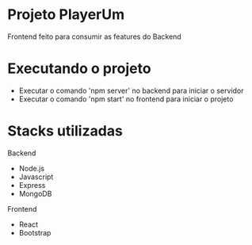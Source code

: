 # Projeto PlayerUm

Frontend feito para consumir as features do Backend

# Executando o projeto

- Executar o comando 'npm server' no backend para iniciar o servidor
- Executar o comando 'npm start' no frontend para iniciar o projeto

# Stacks utilizadas

Backend
- Node.js
- Javascript
- Express
- MongoDB

Frontend
- React
- Bootstrap
